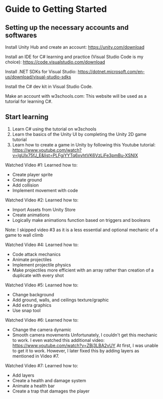# Guide to Getting Started

## Setting up the necessary accounts and softwares
Install Unity Hub and create an account:
https://unity.com/download

Install an IDE for C# learning and practice (Visual Studio Code is my choice):
https://code.visualstudio.com/download

Install .NET SDKs for Visual Studio:
https://dotnet.microsoft.com/en-us/download/visual-studio-sdks

Install the C# dev kit in Visual Studio Code.

Make an account with w3schools.com:
This website will be used as a tutorial for learning C#. 

## Start learning
1. Learn C# using the tutorial on w3schools
2. Learn the basics of the Unity UI by completing the Unity 2D game tutorial
3. Learn how to create a game in Unity by following this Youtube tutorial:
https://www.youtube.com/watch?v=lgUIx75fJ_E&list=PLFgjYYTq6xyhtVK6VzLiFe3pmBu-XSNlX

Watched Video #1: Learned how to:
- Create player sprite
- Create ground
- Add collision
- Implement movement with code

Watched Video #2: Learned how to:
- Import Assets from Unity Store
- Create animations
- Logically make animations function based on triggers and booleans

Note: I skipped video #3 as it is a less essential and optional mechanic of a game to wall climb

Watched Video #4: Learned how to:
- Code attack mechanics
- Animate projectiles
- Implement projectile physics
- Make projectiles more efficient with an array rather than creation of a duplicate with every shot

Watched Video #5: Learned how to:
- Change background
- Add ground, walls, and ceilings texture/graphic
- Add extra graphics
- Use snap tool

Watched Video #6: Learned how to:
- Change the camera dynamic
- Smooth camera movements
Unfortunately, I couldn't get this mechanic to work. I even watched this additional video:
https://www.youtube.com/watch?v=ZBj3LBA2vUY
At first, I was unable to get it to work. However, I later fixed this by adding layers as mentioned in Video #7. 

Watched Video #7: Learned how to:
- Add layers
- Create a health and damage system
- Animate a health bar
- Create a trap that damages the player